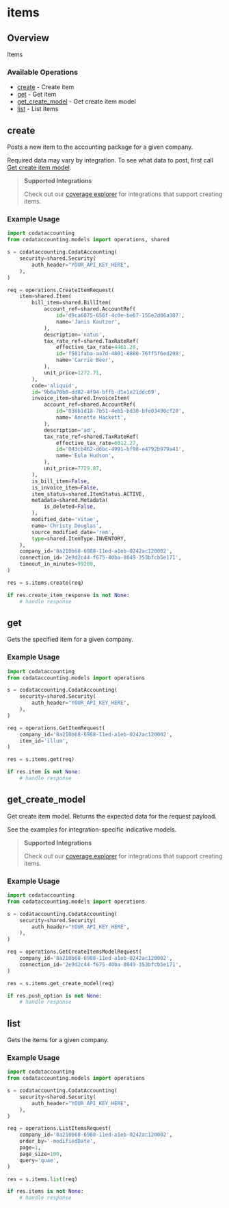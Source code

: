 # items

## Overview

Items

### Available Operations

* [create](#create) - Create item
* [get](#get) - Get item
* [get_create_model](#get_create_model) - Get create item model
* [list](#list) - List items

## create

Posts a new item to the accounting package for a given company.

Required data may vary by integration. To see what data to post, first call [Get create item model](https://docs.codat.io/accounting-api#/operations/get-create-items-model).

> **Supported Integrations**
> 
> Check out our [coverage explorer](https://knowledge.codat.io/supported-features/accounting?view=tab-by-data-type&dataType=items) for integrations that support creating items.

### Example Usage

```python
import codataccounting
from codataccounting.models import operations, shared

s = codataccounting.CodatAccounting(
    security=shared.Security(
        auth_header="YOUR_API_KEY_HERE",
    ),
)

req = operations.CreateItemRequest(
    item=shared.Item(
        bill_item=shared.BillItem(
            account_ref=shared.AccountRef(
                id='d9ca6075-656f-4c0e-be67-155e2d06a307',
                name='Janis Kautzer',
            ),
            description='natus',
            tax_rate_ref=shared.TaxRateRef(
                effective_tax_rate=4461.28,
                id='f581faba-aa7d-4801-8880-76ff5f6ed298',
                name='Carrie Beer',
            ),
            unit_price=1272.71,
        ),
        code='aliquid',
        id='9b6a70b0-dd82-4f94-bffb-d1e1e21ddc69',
        invoice_item=shared.InvoiceItem(
            account_ref=shared.AccountRef(
                id='038b1d18-7b51-4eb5-bd30-bfe03490cf20',
                name='Annette Hackett',
            ),
            description='ad',
            tax_rate_ref=shared.TaxRateRef(
                effective_tax_rate=6012.27,
                id='043cb462-d6bc-4991-bf98-e4792b979a41',
                name='Eula Hudson',
            ),
            unit_price=7729.87,
        ),
        is_bill_item=False,
        is_invoice_item=False,
        item_status=shared.ItemStatus.ACTIVE,
        metadata=shared.Metadata(
            is_deleted=False,
        ),
        modified_date='vitae',
        name='Christy Douglas',
        source_modified_date='rem',
        type=shared.ItemType.INVENTORY,
    ),
    company_id='8a210b68-6988-11ed-a1eb-0242ac120002',
    connection_id='2e9d2c44-f675-40ba-8049-353bfcb5e171',
    timeout_in_minutes=99209,
)

res = s.items.create(req)

if res.create_item_response is not None:
    # handle response
```

## get

Gets the specified item for a given company.

### Example Usage

```python
import codataccounting
from codataccounting.models import operations

s = codataccounting.CodatAccounting(
    security=shared.Security(
        auth_header="YOUR_API_KEY_HERE",
    ),
)

req = operations.GetItemRequest(
    company_id='8a210b68-6988-11ed-a1eb-0242ac120002',
    item_id='illum',
)

res = s.items.get(req)

if res.item is not None:
    # handle response
```

## get_create_model

Get create item model. Returns the expected data for the request payload.

See the examples for integration-specific indicative models.

> **Supported Integrations**
> 
> Check out our [coverage explorer](https://knowledge.codat.io/supported-features/accounting?view=tab-by-data-type&dataType=items) for integrations that support creating items.

### Example Usage

```python
import codataccounting
from codataccounting.models import operations

s = codataccounting.CodatAccounting(
    security=shared.Security(
        auth_header="YOUR_API_KEY_HERE",
    ),
)

req = operations.GetCreateItemsModelRequest(
    company_id='8a210b68-6988-11ed-a1eb-0242ac120002',
    connection_id='2e9d2c44-f675-40ba-8049-353bfcb5e171',
)

res = s.items.get_create_model(req)

if res.push_option is not None:
    # handle response
```

## list

Gets the items for a given company.

### Example Usage

```python
import codataccounting
from codataccounting.models import operations

s = codataccounting.CodatAccounting(
    security=shared.Security(
        auth_header="YOUR_API_KEY_HERE",
    ),
)

req = operations.ListItemsRequest(
    company_id='8a210b68-6988-11ed-a1eb-0242ac120002',
    order_by='-modifiedDate',
    page=1,
    page_size=100,
    query='quae',
)

res = s.items.list(req)

if res.items is not None:
    # handle response
```
